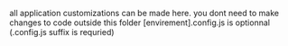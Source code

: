 all application customizations can be made here.
you dont need to make changes to code outside this folder
[envirement].config.js is optionnal (.config.js suffix is requried)
